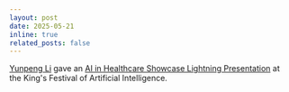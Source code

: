 ```yaml
---
layout: post
date: 2025-05-21
inline: true
related_posts: false
---
```


[Yunpeng Li](https://yunpengli.ac/) gave an [AI in Healthcare Showcase Lightning Presentation](https://www.kcl.ac.uk/events/ai-in-healthcare-showcase-lightning-presentations) at the King's Festival of Artificial Intelligence.
